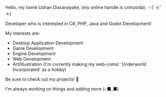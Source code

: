 Hello, my name Ushan Dissanayake, (my online handle is crimzoda). ☜(ﾟヮﾟ☜)

Developer who is interested in C#, PHP, Java and Godot Development!

My interests are:
- Desktop Application Development
- Game Development
- Engine Development
- Web Development
- Art/Illustration (I'm currently making my web-comic 'Underworld Incorporated' as a hobby)

Be sure to check out my projects! 🍻

I'm always working on things and adding more (⌐■_■)

<!---
crimzoda/crimzoda is a ✨ special ✨ repository because its `README.md` (this file) appears on your GitHub profile.
You can click the Preview link to take a look at your changes.
--->
